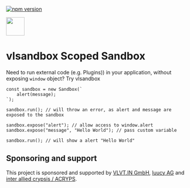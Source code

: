 [![npm version](http://badge.acryps.com/npm/vlsandbox)](http://badge.acryps.com/go/npm/vlsandbox)

<img src="doc/assets/logo.svg" height="50">

# vlsandbox Scoped Sandbox
Need to run external code (e.g. Plugins)) in your application, without exposing `window` object? Try vlsandbox

```
const sandbox = new Sandbox(`
    alert(message);
`);

sandbox.run(); // will throw an error, as alert and message are exposed to the sandbox

sandbox.expose("alert"); // allow access to window.alert
sandbox.expose("message", "Hello World"); // pass custom variable

sandbox.run(); // will show a alert "Hello World"
```

## Sponsoring and support
This project is sponsored and supported by [VLVT.IN GmbH](https://vlvt.in), [luucy AG](https://luucy.ch) and [inter allied crypsis / ACRYPS](https://acryps.com).
